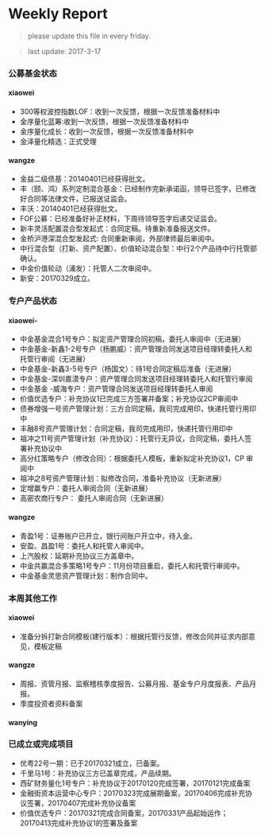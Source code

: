 # Weekly Report

>please update this file in every friday.

>last update: 2017-3-17


### 公募基金状态
#### xiaowei
- 300等权波控指数LOF：收到一次反馈，根据一次反馈准备材料中
- 金序量化蓝筹:收到一次反馈，根据一次反馈准备材料中 
- 金序量化成长：收到一次反馈，根据一次反馈准备材料中
- 金泽量化精选：正式受理
#### wangze
- 金益二级债基：20140401已经获得批文。
- 丰（颐、鸿）系列定制混合基金：已经制作完新承诺函，领导已签字，已修改好合同等法律文件，已报送证监会。
- 丰沃：20140401已经获得批文。
- FOF公募：已经准备好补正材料，下周待领导签字后递交证监会。
- 新丰灵活配置混合型发起式：合同定稿。待重新准备报送文件。
- 金桥沪港深混合型发起式: 合同重新审阅，外部律师最后审阅中。
- 中行混合型（打新、资产配置）、价值轮动混合型：中行2个产品待中行托管部确认。
- 中金价值轮动（浦发）：托管人二次审阅中。
- 新安：20170329成立。

### 专户产品状态
#### xiaowei-
- 中金基金混合1号专户：拟定资产管理合同初稿，委托人审阅中（无进展） 
- 中金基金-新鑫1-2号专户（杨鹏威）：资产管理合同发送项目经理转委托人和托管行审阅（无进展） 
- 中金基金-新鑫3-5号专户（杨国文）：待1号合同定稿后准备（无进展） 
- 中金基金-深圳嘉漠专户：资产管理合同发送项目经理转委托人和托管行审阅
- 中金基金 -威海专户：资产管理合同发送项目经理转委托人审阅
- 价值优选专户：补充协议1已完成三方签署并备案；补充协议2CP审阅中
- 债券增强一号资产管理计划：三方合同定稿，我司完成用印，快递托管行用印中
- 丰融8号资产管理计划：合同定稿，我司完成用印，快递托管行用印中 
- 祖冲之11号资产管理计划（补充协议）：托管行无异议，合同定稿，委托人签署补充协议中
- 高分红策略专户（修改合同）：根据委托人模板，重新拟定补充协议1，CP 审阅中
- 祖冲之8号资产管理计划：拟修改合同，准备补充协议（无新进展）
- 定增赢专户：委托人审阅合同（无新进展）
- 高密农商行专户： 委托人审阅合同（无新进展） 

#### wangze

- 青盈1号：证券账户已开立，银行间账户开立中，待入金。
- 安盈、昌盈1号：委托人和托管人审阅中。
- 上汽股权：延期补充协议三方盖章中。
- 中金共赢混合多策略1号专户：11月份项目重启，委托人和托管行审阅中。
- 中金基金灵思资产管理计划：制作合同中。

### 本周其他工作
#### xiaowei
- 准备分拆打新合同模板(建行版本）：根据托管行反馈，修改合同并征求内部意见，模板定稿
#### wangze
- 周报、资管月报、监察稽核季度报告、公募月报、基金专户月度报表、产品月报。
- 季度投资者资料备案
#### wanying

### 已成立或完成项目
- 优粤22号一期：已于20170321成立，已备案。
- 千里马1号：补充协议三方已盖章完成，产品续期。 
- 西矿财务量化1号专户：补充协议于20170120完成签署，20170121完成备案
- 金融街资本运营中心专户：20170323完成展期备案，20170406完成补充协议签署，20170407完成补充协议备案
- 价值优选专户：20170321完成合同备案，20170331产品起始运作；20170413完成补充协议1的签署及备案
